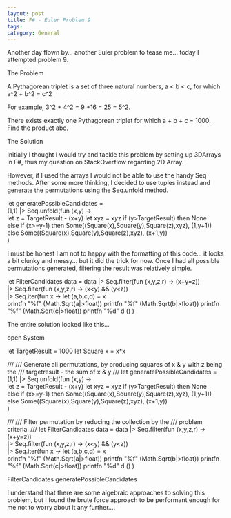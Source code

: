 ```yaml
---
layout: post
title: F# - Euler Problem 9
tags: 
category: General
--- 
```

Another day flown by… another Euler problem to tease me… today I attempted problem 9.

The Problem

A Pythagorean triplet is a set of three natural numbers, a < b < c, for which a^2 + b^2 = c^2

For example, 3^2 + 4^2 = 9 +16 = 25 = 5^2.

There exists exactly one Pythagorean triplet for which a + b + c = 1000. 
Find the product abc.

The Solution

Initially I thought I would try and tackle this problem by setting up 3DArrays in F#, thus my question on StackOverflow regarding 2D Array.

However, if I used the arrays I would not be able to use the handy Seq methods. After some more thinking, I decided to use tuples instead and generate the permutations using the Seq.unfold method.

let generatePossibleCandidates =  
          (1,1) 
          |> Seq.unfold(fun (x,y) ->                                
                let z = TargetResult - (x+y)
                let xyz = x*y*z
                if (y>TargetResult) then None                
                else if (x>=y-1) then Some((Square(x),Square(y),Square(z),xyz), (1,y+1))
                else Some((Square(x),Square(y),Square(z),xyz), (x+1,y))                
          )
 

I must be honest I am not to happy with the formatting of this code… it looks a bit clunky and messy… but it did the trick for now. Once I had all possible permutations generated, filtering the result was relatively simple.

let FilterCandidates data = 
    data |> Seq.filter(fun (x,y,z,r) -> (x+y=z))    
         |> Seq.filter(fun (x,y,z,r) -> (x<y) && (y<z))    
         |> Seq.iter(fun x -> 
            let (a,b,c,d) = x            
            printfn "%f" (Math.Sqrt(a|>float)) 
            printfn "%f" (Math.Sqrt(b|>float))
            printfn "%f" (Math.Sqrt(c|>float))
            printfn "%d" d
            ()
          )

The entire solution looked like this…

open System

let TargetResult = 1000
let Square x = x*x

///
/// Generate all permutations, by producing squares of x & y with z being the 
/// targetresult - the sum of x & y
///
let generatePossibleCandidates =  
          (1,1) 
          |> Seq.unfold(fun (x,y) ->                                
                let z = TargetResult - (x+y)
                let xyz = x*y*z
                if (y>TargetResult) then None                
                else if (x>=y-1) then Some((Square(x),Square(y),Square(z),xyz), (1,y+1))
                else Some((Square(x),Square(y),Square(z),xyz), (x+1,y))                
          )

///
/// Filter permutation by reducing the collection by the
/// problem criteria.
///
let FilterCandidates data = 
    data |> Seq.filter(fun (x,y,z,r) -> (x+y=z))    
         |> Seq.filter(fun (x,y,z,r) -> (x<y) && (y<z))    
         |> Seq.iter(fun x -> 
            let (a,b,c,d) = x            
            printfn "%f" (Math.Sqrt(a|>float)) 
            printfn "%f" (Math.Sqrt(b|>float))
            printfn "%f" (Math.Sqrt(c|>float))
            printfn "%d" d
            ()
          )

FilterCandidates generatePossibleCandidates

I understand that there are some algebraic approaches to solving this problem, but I found the brute force approach to be performant enough for me not to worry about it any further….
